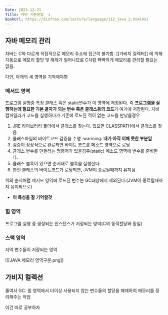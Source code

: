 ```yaml
---
Date: 2023-12-21
Title: 자바 기본문법 -1
BookUrl: https://dinfree.com/lecture/language/112_java_2.html#m1
---
```

## 자바 메모리 관리
자바는 C와 다르게 직접적으로 메모리 주소에 접근이 불가함. [[가비지 컬렉터]] 에 의해 자동으로 메모리 할당 및 해제가 일어나므로 C처럼 빡빡하게 메모리를 관리할 필요는 없음.

다만, 아래의 세 영역을 기억해야함

### 메서드 영역
프로그램 실행중 특정 클래스 혹은 static변수가 이 영역에 저장된다. 즉 **프로그램을 실행하는데 필요한 기본 골자가 되는 변수 혹은 클래스등의 코드**가 여기에 저장된다.
자바 컴파일러가 코드를 실행하다가 기존에 로드된 적이 없는 코드를 만났을경우
1. JRE 라이브러리 폴더에서 클래스를 찾는다. 없으면 CLASSPATH에서 클래스를 찾음
2. 클래스파일의 바이트코드 검증을 수행  :warining: **내가 아직 이해 못한 부분임**
3. 검증이 정상적으로 완료되면 바이트 코드를 메소드 영역으로 로딩
4. 클래스 변수를 만들라는 명령어가 있을경우(static) 메소드 영역에 변수를 준비한다.
5. 클래스 블록이 있으면 순서대로 블록을 실행한다.
6. 한번 클래스의 바이트코드가 로딩되면, JVM이 종료될때까지 유지됨.

위의 순서처럼 메서드 영역에 로드된 변수는 GC대상에서 제외된다.(JVM이 종료될때까지 유지되므로)
* **이 특성을 잘 기억할것**

### 힙 영역
프로그램 실행 중 생성되는 인스턴스가 저장되는 영역(C의 동적할당와 동일)

### 스택 영역
지역 변수들이 저장되는 영역

![[JAVA 메모리 영역구분.png]]
## 가비지 컬렉션
줄여서 GC. 힙 영역에서 더이상 사용되지 않는 변수들의 할당을 해제하여 메모리를 정리해주는 작업

이건 따로 공부하자


